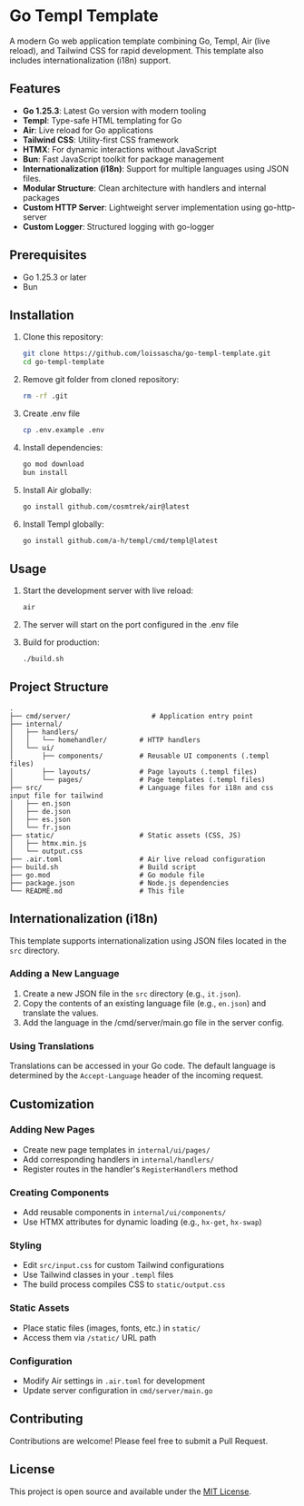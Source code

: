 # Go Templ Template

A modern Go web application template combining Go, Templ, Air (live reload), and Tailwind CSS for rapid development. This template also includes internationalization (i18n) support.

## Features

- **Go 1.25.3**: Latest Go version with modern tooling
- **Templ**: Type-safe HTML templating for Go
- **Air**: Live reload for Go applications
- **Tailwind CSS**: Utility-first CSS framework
- **HTMX**: For dynamic interactions without JavaScript
- **Bun**: Fast JavaScript toolkit for package management
- **Internationalization (i18n)**: Support for multiple languages using JSON files.
- **Modular Structure**: Clean architecture with handlers and internal packages
- **Custom HTTP Server**: Lightweight server implementation using go-http-server
- **Custom Logger**: Structured logging with go-logger

## Prerequisites

- Go 1.25.3 or later
- Bun

## Installation

1. Clone this repository:
   ```bash
   git clone https://github.com/loissascha/go-templ-template.git
   cd go-templ-template
   ```

2. Remove git folder from cloned repository:
    ```bash
    rm -rf .git
    ```

3. Create .env file
    ```bash
    cp .env.example .env
    ```

4. Install dependencies:
   ```bash
   go mod download
   bun install
   ```

5. Install Air globally:
   ```bash
   go install github.com/cosmtrek/air@latest
   ```

6. Install Templ globally:
   ```bash
   go install github.com/a-h/templ/cmd/templ@latest
   ```

## Usage

1. Start the development server with live reload:
   ```bash
   air
   ```

2. The server will start on the port configured in the .env file

3. Build for production:
   ```bash
   ./build.sh
   ```

## Project Structure

```
.
├── cmd/server/                    # Application entry point
├── internal/
│   ├── handlers/
│   │   └── homehandler/        # HTTP handlers
│   └── ui/
│       ├── components/         # Reusable UI components (.templ files)
│       ├── layouts/            # Page layouts (.templ files)
│       └── pages/              # Page templates (.templ files)
├── src/                        # Language files for i18n and css input file for tailwind
│   ├── en.json
│   ├── de.json
│   ├── es.json
│   └── fr.json
├── static/                     # Static assets (CSS, JS)
│   ├── htmx.min.js
│   └── output.css
├── .air.toml                   # Air live reload configuration
├── build.sh                    # Build script
├── go.mod                      # Go module file
├── package.json                # Node.js dependencies
└── README.md                   # This file
```

## Internationalization (i18n)

This template supports internationalization using JSON files located in the `src` directory.

### Adding a New Language

1. Create a new JSON file in the `src` directory (e.g., `it.json`).
2. Copy the contents of an existing language file (e.g., `en.json`) and translate the values.
3. Add the language in the /cmd/server/main.go file in the server config.

### Using Translations

Translations can be accessed in your Go code. The default language is determined by the `Accept-Language` header of the incoming request.

## Customization

### Adding New Pages
- Create new page templates in `internal/ui/pages/`
- Add corresponding handlers in `internal/handlers/`
- Register routes in the handler's `RegisterHandlers` method

### Creating Components
- Add reusable components in `internal/ui/components/`
- Use HTMX attributes for dynamic loading (e.g., `hx-get`, `hx-swap`)

### Styling
- Edit `src/input.css` for custom Tailwind configurations
- Use Tailwind classes in your `.templ` files
- The build process compiles CSS to `static/output.css`

### Static Assets
- Place static files (images, fonts, etc.) in `static/`
- Access them via `/static/` URL path

### Configuration
- Modify Air settings in `.air.toml` for development
- Update server configuration in `cmd/server/main.go`

## Contributing

Contributions are welcome! Please feel free to submit a Pull Request.

## License

This project is open source and available under the [MIT License](LICENSE).
